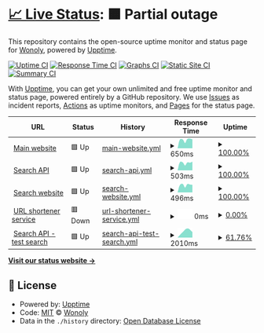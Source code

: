 # [📈 Live Status](https://wonoly.github.io/upptime): <!--live status--> **🟧 Partial outage**

This repository contains the open-source uptime monitor and status page for [Wonoly](https://wonoly.net), powered by [Upptime](https://github.com/upptime/upptime).

[![Uptime CI](https://github.com/wonoly/upptime/workflows/Uptime%20CI/badge.svg)](https://github.com/wonoly/upptime/actions?query=workflow%3A%22Uptime+CI%22)
[![Response Time CI](https://github.com/wonoly/upptime/workflows/Response%20Time%20CI/badge.svg)](https://github.com/wonoly/upptime/actions?query=workflow%3A%22Response+Time+CI%22)
[![Graphs CI](https://github.com/wonoly/upptime/workflows/Graphs%20CI/badge.svg)](https://github.com/wonoly/upptime/actions?query=workflow%3A%22Graphs+CI%22)
[![Static Site CI](https://github.com/wonoly/upptime/workflows/Static%20Site%20CI/badge.svg)](https://github.com/wonoly/upptime/actions?query=workflow%3A%22Static+Site+CI%22)
[![Summary CI](https://github.com/wonoly/upptime/workflows/Summary%20CI/badge.svg)](https://github.com/wonoly/upptime/actions?query=workflow%3A%22Summary+CI%22)

With [Upptime](https://upptime.js.org), you can get your own unlimited and free uptime monitor and status page, powered entirely by a GitHub repository. We use [Issues](https://github.com/wonoly/upptime/issues) as incident reports, [Actions](https://github.com/wonoly/upptime/actions) as uptime monitors, and [Pages](https://wonoly.github.io/upptime) for the status page.

<!--start: status pages-->
<!-- This summary is generated by Upptime (https://github.com/upptime/upptime) -->
<!-- Do not edit this manually, your changes will be overwritten -->
<!-- prettier-ignore -->
| URL | Status | History | Response Time | Uptime |
| --- | ------ | ------- | ------------- | ------ |
| <img alt="" src="https://favicons.githubusercontent.com/wonoly.net" height="13"> [Main website](https://wonoly.net) | 🟩 Up | [main-website.yml](https://github.com/wonoly/upptime/commits/HEAD/history/main-website.yml) | <details><summary><img alt="Response time graph" src="./graphs/main-website/response-time-week.png" height="20"> 650ms</summary><br><a href="https://wonoly.github.io/upptime/history/main-website"><img alt="Response time 650" src="https://img.shields.io/endpoint?url=https%3A%2F%2Fraw.githubusercontent.com%2Fwonoly%2Fupptime%2FHEAD%2Fapi%2Fmain-website%2Fresponse-time.json"></a><br><a href="https://wonoly.github.io/upptime/history/main-website"><img alt="24-hour response time 643" src="https://img.shields.io/endpoint?url=https%3A%2F%2Fraw.githubusercontent.com%2Fwonoly%2Fupptime%2FHEAD%2Fapi%2Fmain-website%2Fresponse-time-day.json"></a><br><a href="https://wonoly.github.io/upptime/history/main-website"><img alt="7-day response time 650" src="https://img.shields.io/endpoint?url=https%3A%2F%2Fraw.githubusercontent.com%2Fwonoly%2Fupptime%2FHEAD%2Fapi%2Fmain-website%2Fresponse-time-week.json"></a><br><a href="https://wonoly.github.io/upptime/history/main-website"><img alt="30-day response time 650" src="https://img.shields.io/endpoint?url=https%3A%2F%2Fraw.githubusercontent.com%2Fwonoly%2Fupptime%2FHEAD%2Fapi%2Fmain-website%2Fresponse-time-month.json"></a><br><a href="https://wonoly.github.io/upptime/history/main-website"><img alt="1-year response time 650" src="https://img.shields.io/endpoint?url=https%3A%2F%2Fraw.githubusercontent.com%2Fwonoly%2Fupptime%2FHEAD%2Fapi%2Fmain-website%2Fresponse-time-year.json"></a></details> | <details><summary><a href="https://wonoly.github.io/upptime/history/main-website">100.00%</a></summary><a href="https://wonoly.github.io/upptime/history/main-website"><img alt="All-time uptime 100.00%" src="https://img.shields.io/endpoint?url=https%3A%2F%2Fraw.githubusercontent.com%2Fwonoly%2Fupptime%2FHEAD%2Fapi%2Fmain-website%2Fuptime.json"></a><br><a href="https://wonoly.github.io/upptime/history/main-website"><img alt="24-hour uptime 100.00%" src="https://img.shields.io/endpoint?url=https%3A%2F%2Fraw.githubusercontent.com%2Fwonoly%2Fupptime%2FHEAD%2Fapi%2Fmain-website%2Fuptime-day.json"></a><br><a href="https://wonoly.github.io/upptime/history/main-website"><img alt="7-day uptime 100.00%" src="https://img.shields.io/endpoint?url=https%3A%2F%2Fraw.githubusercontent.com%2Fwonoly%2Fupptime%2FHEAD%2Fapi%2Fmain-website%2Fuptime-week.json"></a><br><a href="https://wonoly.github.io/upptime/history/main-website"><img alt="30-day uptime 100.00%" src="https://img.shields.io/endpoint?url=https%3A%2F%2Fraw.githubusercontent.com%2Fwonoly%2Fupptime%2FHEAD%2Fapi%2Fmain-website%2Fuptime-month.json"></a><br><a href="https://wonoly.github.io/upptime/history/main-website"><img alt="1-year uptime 100.00%" src="https://img.shields.io/endpoint?url=https%3A%2F%2Fraw.githubusercontent.com%2Fwonoly%2Fupptime%2FHEAD%2Fapi%2Fmain-website%2Fuptime-year.json"></a></details>
| <img alt="" src="https://favicons.githubusercontent.com/search-api.wonoly.net" height="13"> [Search API](https://search-api.wonoly.net) | 🟩 Up | [search-api.yml](https://github.com/wonoly/upptime/commits/HEAD/history/search-api.yml) | <details><summary><img alt="Response time graph" src="./graphs/search-api/response-time-week.png" height="20"> 503ms</summary><br><a href="https://wonoly.github.io/upptime/history/search-api"><img alt="Response time 503" src="https://img.shields.io/endpoint?url=https%3A%2F%2Fraw.githubusercontent.com%2Fwonoly%2Fupptime%2FHEAD%2Fapi%2Fsearch-api%2Fresponse-time.json"></a><br><a href="https://wonoly.github.io/upptime/history/search-api"><img alt="24-hour response time 487" src="https://img.shields.io/endpoint?url=https%3A%2F%2Fraw.githubusercontent.com%2Fwonoly%2Fupptime%2FHEAD%2Fapi%2Fsearch-api%2Fresponse-time-day.json"></a><br><a href="https://wonoly.github.io/upptime/history/search-api"><img alt="7-day response time 503" src="https://img.shields.io/endpoint?url=https%3A%2F%2Fraw.githubusercontent.com%2Fwonoly%2Fupptime%2FHEAD%2Fapi%2Fsearch-api%2Fresponse-time-week.json"></a><br><a href="https://wonoly.github.io/upptime/history/search-api"><img alt="30-day response time 503" src="https://img.shields.io/endpoint?url=https%3A%2F%2Fraw.githubusercontent.com%2Fwonoly%2Fupptime%2FHEAD%2Fapi%2Fsearch-api%2Fresponse-time-month.json"></a><br><a href="https://wonoly.github.io/upptime/history/search-api"><img alt="1-year response time 503" src="https://img.shields.io/endpoint?url=https%3A%2F%2Fraw.githubusercontent.com%2Fwonoly%2Fupptime%2FHEAD%2Fapi%2Fsearch-api%2Fresponse-time-year.json"></a></details> | <details><summary><a href="https://wonoly.github.io/upptime/history/search-api">100.00%</a></summary><a href="https://wonoly.github.io/upptime/history/search-api"><img alt="All-time uptime 100.00%" src="https://img.shields.io/endpoint?url=https%3A%2F%2Fraw.githubusercontent.com%2Fwonoly%2Fupptime%2FHEAD%2Fapi%2Fsearch-api%2Fuptime.json"></a><br><a href="https://wonoly.github.io/upptime/history/search-api"><img alt="24-hour uptime 100.00%" src="https://img.shields.io/endpoint?url=https%3A%2F%2Fraw.githubusercontent.com%2Fwonoly%2Fupptime%2FHEAD%2Fapi%2Fsearch-api%2Fuptime-day.json"></a><br><a href="https://wonoly.github.io/upptime/history/search-api"><img alt="7-day uptime 100.00%" src="https://img.shields.io/endpoint?url=https%3A%2F%2Fraw.githubusercontent.com%2Fwonoly%2Fupptime%2FHEAD%2Fapi%2Fsearch-api%2Fuptime-week.json"></a><br><a href="https://wonoly.github.io/upptime/history/search-api"><img alt="30-day uptime 100.00%" src="https://img.shields.io/endpoint?url=https%3A%2F%2Fraw.githubusercontent.com%2Fwonoly%2Fupptime%2FHEAD%2Fapi%2Fsearch-api%2Fuptime-month.json"></a><br><a href="https://wonoly.github.io/upptime/history/search-api"><img alt="1-year uptime 100.00%" src="https://img.shields.io/endpoint?url=https%3A%2F%2Fraw.githubusercontent.com%2Fwonoly%2Fupptime%2FHEAD%2Fapi%2Fsearch-api%2Fuptime-year.json"></a></details>
| <img alt="" src="https://favicons.githubusercontent.com/search.wonoly.net" height="13"> [Search website](https://search.wonoly.net) | 🟩 Up | [search-website.yml](https://github.com/wonoly/upptime/commits/HEAD/history/search-website.yml) | <details><summary><img alt="Response time graph" src="./graphs/search-website/response-time-week.png" height="20"> 496ms</summary><br><a href="https://wonoly.github.io/upptime/history/search-website"><img alt="Response time 496" src="https://img.shields.io/endpoint?url=https%3A%2F%2Fraw.githubusercontent.com%2Fwonoly%2Fupptime%2FHEAD%2Fapi%2Fsearch-website%2Fresponse-time.json"></a><br><a href="https://wonoly.github.io/upptime/history/search-website"><img alt="24-hour response time 467" src="https://img.shields.io/endpoint?url=https%3A%2F%2Fraw.githubusercontent.com%2Fwonoly%2Fupptime%2FHEAD%2Fapi%2Fsearch-website%2Fresponse-time-day.json"></a><br><a href="https://wonoly.github.io/upptime/history/search-website"><img alt="7-day response time 496" src="https://img.shields.io/endpoint?url=https%3A%2F%2Fraw.githubusercontent.com%2Fwonoly%2Fupptime%2FHEAD%2Fapi%2Fsearch-website%2Fresponse-time-week.json"></a><br><a href="https://wonoly.github.io/upptime/history/search-website"><img alt="30-day response time 496" src="https://img.shields.io/endpoint?url=https%3A%2F%2Fraw.githubusercontent.com%2Fwonoly%2Fupptime%2FHEAD%2Fapi%2Fsearch-website%2Fresponse-time-month.json"></a><br><a href="https://wonoly.github.io/upptime/history/search-website"><img alt="1-year response time 496" src="https://img.shields.io/endpoint?url=https%3A%2F%2Fraw.githubusercontent.com%2Fwonoly%2Fupptime%2FHEAD%2Fapi%2Fsearch-website%2Fresponse-time-year.json"></a></details> | <details><summary><a href="https://wonoly.github.io/upptime/history/search-website">100.00%</a></summary><a href="https://wonoly.github.io/upptime/history/search-website"><img alt="All-time uptime 100.00%" src="https://img.shields.io/endpoint?url=https%3A%2F%2Fraw.githubusercontent.com%2Fwonoly%2Fupptime%2FHEAD%2Fapi%2Fsearch-website%2Fuptime.json"></a><br><a href="https://wonoly.github.io/upptime/history/search-website"><img alt="24-hour uptime 100.00%" src="https://img.shields.io/endpoint?url=https%3A%2F%2Fraw.githubusercontent.com%2Fwonoly%2Fupptime%2FHEAD%2Fapi%2Fsearch-website%2Fuptime-day.json"></a><br><a href="https://wonoly.github.io/upptime/history/search-website"><img alt="7-day uptime 100.00%" src="https://img.shields.io/endpoint?url=https%3A%2F%2Fraw.githubusercontent.com%2Fwonoly%2Fupptime%2FHEAD%2Fapi%2Fsearch-website%2Fuptime-week.json"></a><br><a href="https://wonoly.github.io/upptime/history/search-website"><img alt="30-day uptime 100.00%" src="https://img.shields.io/endpoint?url=https%3A%2F%2Fraw.githubusercontent.com%2Fwonoly%2Fupptime%2FHEAD%2Fapi%2Fsearch-website%2Fuptime-month.json"></a><br><a href="https://wonoly.github.io/upptime/history/search-website"><img alt="1-year uptime 100.00%" src="https://img.shields.io/endpoint?url=https%3A%2F%2Fraw.githubusercontent.com%2Fwonoly%2Fupptime%2FHEAD%2Fapi%2Fsearch-website%2Fuptime-year.json"></a></details>
| <img alt="" src="https://favicons.githubusercontent.com/link.wonoly.net" height="13"> [URL shortener service](https://link.wonoly.net) | 🟥 Down | [url-shortener-service.yml](https://github.com/wonoly/upptime/commits/HEAD/history/url-shortener-service.yml) | <details><summary><img alt="Response time graph" src="./graphs/url-shortener-service/response-time-week.png" height="20"> 0ms</summary><br><a href="https://wonoly.github.io/upptime/history/url-shortener-service"><img alt="Response time 0" src="https://img.shields.io/endpoint?url=https%3A%2F%2Fraw.githubusercontent.com%2Fwonoly%2Fupptime%2FHEAD%2Fapi%2Furl-shortener-service%2Fresponse-time.json"></a><br><a href="https://wonoly.github.io/upptime/history/url-shortener-service"><img alt="24-hour response time 0" src="https://img.shields.io/endpoint?url=https%3A%2F%2Fraw.githubusercontent.com%2Fwonoly%2Fupptime%2FHEAD%2Fapi%2Furl-shortener-service%2Fresponse-time-day.json"></a><br><a href="https://wonoly.github.io/upptime/history/url-shortener-service"><img alt="7-day response time 0" src="https://img.shields.io/endpoint?url=https%3A%2F%2Fraw.githubusercontent.com%2Fwonoly%2Fupptime%2FHEAD%2Fapi%2Furl-shortener-service%2Fresponse-time-week.json"></a><br><a href="https://wonoly.github.io/upptime/history/url-shortener-service"><img alt="30-day response time 0" src="https://img.shields.io/endpoint?url=https%3A%2F%2Fraw.githubusercontent.com%2Fwonoly%2Fupptime%2FHEAD%2Fapi%2Furl-shortener-service%2Fresponse-time-month.json"></a><br><a href="https://wonoly.github.io/upptime/history/url-shortener-service"><img alt="1-year response time 0" src="https://img.shields.io/endpoint?url=https%3A%2F%2Fraw.githubusercontent.com%2Fwonoly%2Fupptime%2FHEAD%2Fapi%2Furl-shortener-service%2Fresponse-time-year.json"></a></details> | <details><summary><a href="https://wonoly.github.io/upptime/history/url-shortener-service">0.00%</a></summary><a href="https://wonoly.github.io/upptime/history/url-shortener-service"><img alt="All-time uptime 0.00%" src="https://img.shields.io/endpoint?url=https%3A%2F%2Fraw.githubusercontent.com%2Fwonoly%2Fupptime%2FHEAD%2Fapi%2Furl-shortener-service%2Fuptime.json"></a><br><a href="https://wonoly.github.io/upptime/history/url-shortener-service"><img alt="24-hour uptime 0.00%" src="https://img.shields.io/endpoint?url=https%3A%2F%2Fraw.githubusercontent.com%2Fwonoly%2Fupptime%2FHEAD%2Fapi%2Furl-shortener-service%2Fuptime-day.json"></a><br><a href="https://wonoly.github.io/upptime/history/url-shortener-service"><img alt="7-day uptime 0.00%" src="https://img.shields.io/endpoint?url=https%3A%2F%2Fraw.githubusercontent.com%2Fwonoly%2Fupptime%2FHEAD%2Fapi%2Furl-shortener-service%2Fuptime-week.json"></a><br><a href="https://wonoly.github.io/upptime/history/url-shortener-service"><img alt="30-day uptime 0.00%" src="https://img.shields.io/endpoint?url=https%3A%2F%2Fraw.githubusercontent.com%2Fwonoly%2Fupptime%2FHEAD%2Fapi%2Furl-shortener-service%2Fuptime-month.json"></a><br><a href="https://wonoly.github.io/upptime/history/url-shortener-service"><img alt="1-year uptime 0.00%" src="https://img.shields.io/endpoint?url=https%3A%2F%2Fraw.githubusercontent.com%2Fwonoly%2Fupptime%2FHEAD%2Fapi%2Furl-shortener-service%2Fuptime-year.json"></a></details>
| <img alt="" src="https://favicons.githubusercontent.com/search-api.wonoly.net" height="13"> [Search API - test search](https://search-api.wonoly.net/search?q=search) | 🟩 Up | [search-api-test-search.yml](https://github.com/wonoly/upptime/commits/HEAD/history/search-api-test-search.yml) | <details><summary><img alt="Response time graph" src="./graphs/search-api-test-search/response-time-week.png" height="20"> 2010ms</summary><br><a href="https://wonoly.github.io/upptime/history/search-api-test-search"><img alt="Response time 2010" src="https://img.shields.io/endpoint?url=https%3A%2F%2Fraw.githubusercontent.com%2Fwonoly%2Fupptime%2FHEAD%2Fapi%2Fsearch-api-test-search%2Fresponse-time.json"></a><br><a href="https://wonoly.github.io/upptime/history/search-api-test-search"><img alt="24-hour response time 2010" src="https://img.shields.io/endpoint?url=https%3A%2F%2Fraw.githubusercontent.com%2Fwonoly%2Fupptime%2FHEAD%2Fapi%2Fsearch-api-test-search%2Fresponse-time-day.json"></a><br><a href="https://wonoly.github.io/upptime/history/search-api-test-search"><img alt="7-day response time 2010" src="https://img.shields.io/endpoint?url=https%3A%2F%2Fraw.githubusercontent.com%2Fwonoly%2Fupptime%2FHEAD%2Fapi%2Fsearch-api-test-search%2Fresponse-time-week.json"></a><br><a href="https://wonoly.github.io/upptime/history/search-api-test-search"><img alt="30-day response time 2010" src="https://img.shields.io/endpoint?url=https%3A%2F%2Fraw.githubusercontent.com%2Fwonoly%2Fupptime%2FHEAD%2Fapi%2Fsearch-api-test-search%2Fresponse-time-month.json"></a><br><a href="https://wonoly.github.io/upptime/history/search-api-test-search"><img alt="1-year response time 2010" src="https://img.shields.io/endpoint?url=https%3A%2F%2Fraw.githubusercontent.com%2Fwonoly%2Fupptime%2FHEAD%2Fapi%2Fsearch-api-test-search%2Fresponse-time-year.json"></a></details> | <details><summary><a href="https://wonoly.github.io/upptime/history/search-api-test-search">61.76%</a></summary><a href="https://wonoly.github.io/upptime/history/search-api-test-search"><img alt="All-time uptime 61.76%" src="https://img.shields.io/endpoint?url=https%3A%2F%2Fraw.githubusercontent.com%2Fwonoly%2Fupptime%2FHEAD%2Fapi%2Fsearch-api-test-search%2Fuptime.json"></a><br><a href="https://wonoly.github.io/upptime/history/search-api-test-search"><img alt="24-hour uptime 61.76%" src="https://img.shields.io/endpoint?url=https%3A%2F%2Fraw.githubusercontent.com%2Fwonoly%2Fupptime%2FHEAD%2Fapi%2Fsearch-api-test-search%2Fuptime-day.json"></a><br><a href="https://wonoly.github.io/upptime/history/search-api-test-search"><img alt="7-day uptime 61.76%" src="https://img.shields.io/endpoint?url=https%3A%2F%2Fraw.githubusercontent.com%2Fwonoly%2Fupptime%2FHEAD%2Fapi%2Fsearch-api-test-search%2Fuptime-week.json"></a><br><a href="https://wonoly.github.io/upptime/history/search-api-test-search"><img alt="30-day uptime 61.76%" src="https://img.shields.io/endpoint?url=https%3A%2F%2Fraw.githubusercontent.com%2Fwonoly%2Fupptime%2FHEAD%2Fapi%2Fsearch-api-test-search%2Fuptime-month.json"></a><br><a href="https://wonoly.github.io/upptime/history/search-api-test-search"><img alt="1-year uptime 61.76%" src="https://img.shields.io/endpoint?url=https%3A%2F%2Fraw.githubusercontent.com%2Fwonoly%2Fupptime%2FHEAD%2Fapi%2Fsearch-api-test-search%2Fuptime-year.json"></a></details>

<!--end: status pages-->

[**Visit our status website →**](https://wonoly.github.io/upptime)

## 📄 License

- Powered by: [Upptime](https://github.com/upptime/upptime)
- Code: [MIT](./LICENSE) © [Wonoly](https://wonoly.net)
- Data in the `./history` directory: [Open Database License](https://opendatacommons.org/licenses/odbl/1-0/)
